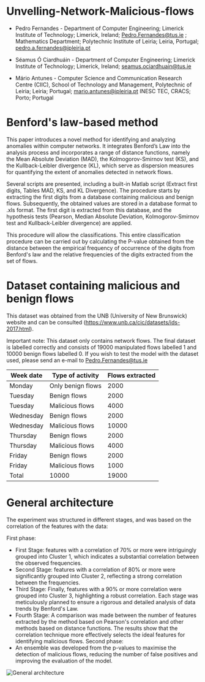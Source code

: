 # Unvelling-Network-Malicious-flows

+ Pedro Fernandes - Department of Computer Engineering; Limerick Institute of Technology; Limerick, Ireland; Pedro.Fernandes@tus.ie ; Mathematics Department; Polytechnic Institute of Leiria; Leiria, Portugal; pedro.a.fernandes@ipleiria.pt

+ Séamus Ó Ciardhuáin - Department of Computer Engineering; Limerick Institute of Technology; Limerick, Ireland; seamus.ociardhuain@tus.ie

+ Mário Antunes - Computer Science and Communication Research Centre (CIIC), School of Technology and Management, Polytechnic of Leiria; Leiria; Portugal; mario.antunes@ipleiria.pt INESC TEC, CRACS; Porto; Portugal

# Benford's law-based method 

This paper introduces a novel method for identifying and analyzing anomalies within computer networks. It integrates Benford’s Law into the analysis process and incorporates a range of distance functions, namely the Mean Absolute Deviation (MAD), the Kolmogorov-Smirnov test (KS), and the Kullback-Leibler divergence (KL), which serve as dispersion measures for quantifying the extent of anomalies detected in network flows. 

Several scripts are presented, including a built-in Matlab script (Extract first digits, Tables MAD, KS, and KL Divergence). The procedure starts by extracting the first digits from a database containing malicious and benign flows. 
Subsequently, the obtained values are stored in a database format to .xls format. The first digit is extracted from this database, and the hypothesis tests (Pearson, Median Absolute Deviation, Kolmogorov-Smirnov test and Kullback-Leibler divergence) are applied. 

This procedure will allow the classifications. This entire classification procedure can be carried out by calculating the P-value obtained from the distance between the empirical frequency of occurrence of the digits from Benford's law and the relative frequencies of the digits extracted from the set of flows. 

# Dataset containing malicious and benign flows

This dataset was obtained from the UNB (University of New Brunswick) website and can be consulted (https://www.unb.ca/cic/datasets/ids-2017.html).

Important note: 
This dataset only contains network flows.
The final dataset is labelled correctly and consists of 19000 manipulated flows labelled 1 and 10000 benign flows labelled 0. 
If you wish to test the model with the dataset used, please send an e-mail to Pedro.Fernandes@tus.ie 

| Week date | Type of activity | Flows extracted | 
| ---- | ---- | ---- | 
| Monday| Only benign flows | 2000 | 
| Tuesday| Benign flows | 2000 |  
| Tuesday| Malicious flows | 4000 |  
| Wednesday| Benign flows | 2000 |  
| Wednesday| Malicious flows | 10000 |  
| Thursday| Benign flows | 2000 |
| Thursday | Malicious flows | 4000 |   
| Friday | Benign flows | 2000 |
| Friday| Malicious flows | 1000 |
| Total | 10000 | 19000 |

# General architecture 

The experiment was structured in different stages, and was based on the correlation of the features with the data:

First phase:
 + First Stage: features with a correlation of $70\%$ or more were intriguingly grouped into Cluster 1, which indicates a substantial correlation between the observed frequencies.
 + Second Stage: features with a correlation of $80\%$ or more were significantly grouped into Cluster 2, reflecting a strong correlation between the frequencies.
 + Third Stage: Finally, features with a $90\%$ or more correlation were grouped into Cluster 3, highlighting a robust correlation. Each stage was meticulously planned to ensure a rigorous and detailed analysis of data trends by Benford's Law.
+ Fourth Stage: A comparison was made between the number of features extracted by the method based on Pearson's correlation and other methods based on distance functions. The results show that the correlation technique more effectively selects the ideal features for identifying malicious flows.
Second phase:
+ An ensemble was developed from the p-values to maximise the detection of malicious flows, reducing the number of false positives and improving the evaluation of the model.

![General architecture](.jpg)













